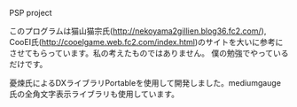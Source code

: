 PSP project

このプログラムは猫山猫宗氏(http://nekoyama2gillien.blog36.fc2.com/),
CooEI氏(http://cooelgame.web.fc2.com/index.html)のサイトを大いに参考にさせてもらっています。私の考えたものではありません。
僕の勉強でやっているだけです。

憂煉氏によるDXライブラリPortableを使用して開発しました。mediumgauge氏の全角文字表示ライブラリも使用しています。
